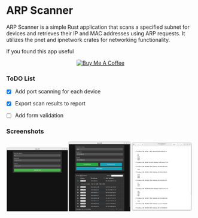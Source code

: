 # ARP Scanner

ARP Scanner is a simple Rust application that scans a specified subnet for devices and retrieves their IP and MAC addresses using ARP requests. It utilizes the pnet and ipnetwork crates for networking functionality.

If you found this app useful 
<div style="text-align: center;">
    <a href="https://www.buymeacoffee.com/swingline" target="_blank">
        <img src="https://cdn.buymeacoffee.com/buttons/default-orange.png" alt="Buy Me A Coffee" height="41" width="174">
    </a>
</div>

### ToDO List
- [x] Add port scanning for each device 
- [x] Export scan results to report
- [ ] Add form validation


### Screenshots
<img src="ScreenShots/main.png" width="33%"><img src="ScreenShots/scan.png" width="33%"><img src="ScreenShots/report.png" width="33%"></br>
